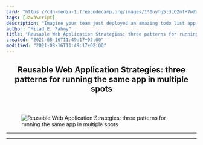 ```yaml
---
card: "https://cdn-media-1.freecodecamp.org/images/1*0uyfg5ldLO2nfH7wZqJnfw.png"
tags: [JavaScript]
description: "Imagine your team just deployed an amazing todo list app. A m"
author: "Milad E. Fahmy"
title: "Reusable Web Application Strategies: three patterns for running the same app in multiple spots"
created: "2021-08-16T11:49:17+02:00"
modified: "2021-08-16T11:49:17+02:00"
---
```

<div class="site-wrapper">
<main id="site-main" class="site-main outer">
<div class="inner">
<article class="post-full post tag-javascript tag-web-development tag-react tag-angular tag-technology ">
<header class="post-full-header">
<h1 class="post-full-title">Reusable Web Application Strategies: three patterns for running the same app in multiple spots</h1>
</header>
<figure class="post-full-image">
<picture>
<source media="(max-width: 700px)" sizes="1px" srcset="data:image/gif;base64,R0lGODlhAQABAIAAAAAAAP///yH5BAEAAAAALAAAAAABAAEAAAIBRAA7 1w">
<source media="(min-width: 701px)" sizes="(max-width: 800px) 400px,
(max-width: 1170px) 700px,
1400px" srcset="https://cdn-media-1.freecodecamp.org/images/1*0uyfg5ldLO2nfH7wZqJnfw.png 300w,
https://cdn-media-1.freecodecamp.org/images/1*0uyfg5ldLO2nfH7wZqJnfw.png 600w,
https://cdn-media-1.freecodecamp.org/images/1*0uyfg5ldLO2nfH7wZqJnfw.png 1000w,
https://cdn-media-1.freecodecamp.org/images/1*0uyfg5ldLO2nfH7wZqJnfw.png 2000w">
<img onerror="this.style.display='none'" src="https://cdn-media-1.freecodecamp.org/images/1*0uyfg5ldLO2nfH7wZqJnfw.png" alt="Reusable Web Application Strategies: three patterns for running the same app in multiple spots">
</picture>
</figure>
<section class="post-full-content">
<div class="post-content">
</div>
<hr>
<hr>
</section>
</article>
</div>
</main>
</div>
<!-- Google Tag Manager (noscript) -->
<!-- End Google Tag Manager (noscript) -->
